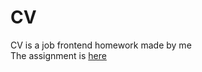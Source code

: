 # CV
CV is a job frontend homework made by me <br/>
The assignment is [here](//gist.github.com/luduvigo/c605815db5ba12f2d4e0e97f9204a0f0)<br/>


